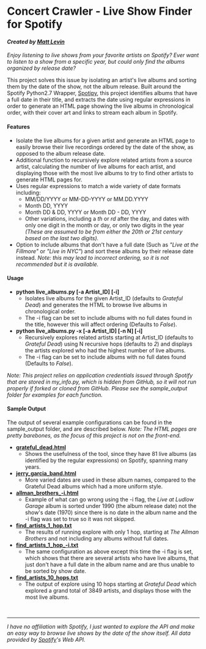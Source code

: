 # Concert Crawler - Live Show Finder for Spotify
#### *Created by [Matt Levin](https://www.matt-levin.com/)*

*Enjoy listening to live shows from your favorite artists on Spotify? Ever want to listen to a show from a specific year, but could only find the albums organized by release date?* 

This project solves this issue by isolating an artist's live albums and sorting them by the date of the show, not the album release. Built around the Spotify Python2.7 Wrapper, [Spotipy](https://github.com/plamere/spotipy), this project identifies albums that have a full date in their title, and extracts the date using regular expressions in order to generate an HTML page showing the live albums in chronological order, with their cover art and links to stream each album in Spotify. 
#### Features
* Isolate the live albums for a given artist and generate an HTML page to easily browse their live recordings ordered by the date of the show, as opposed to the album release date.
* Additional function to recursively explore related artists from a source artist, calculating the number of live albums for each artist, and displaying those with the most live albums to try to find other artists to generate HTML pages for.
* Uses regular expressions to match a wide variety of date formats including:
  * MM/DD/YYYY or MM-DD-YYYY or MM.DD.YYYY
  * Month DD, YYYY
  * Month DD & DD, YYYY or Month DD - DD, YYYY
  * Other variations, including a *th* or *rd* after the day, and dates with only one digit in the month or day, or only two digits in the year *(These are assumed to be from either the 20th or 21st century based on the last two digits).*
* Option to include albums that don't have a full date (Such as *"Live at the Fillmore"* or *"Live in NYC"*) and sort these albums by their release date instead. *Note: this may lead to incorrect ordering, so it is not recommended but it is available.*

#### Usage
* **python live_albums.py [-a Artist_ID] [-i]**
  * Isolates live albums for the given Artist_ID (defaults to *Grateful Dead*) and generates the HTML to browse live albums in chronological order.
  * The -i flag can be set to include albums with no full dates found in the title, however this will affect ordering (Defaults to *False*).
* **python live_albums.py -x [-a Artist_ID] [-n N] [-i]**
  * Recursively explores related artists starting at Artist_ID (defaults to *Grateful Dead*) using N recursive hops (defaults to *2*) and displays the artists explored who had the highest number of live albums.
  * The -i flag can be set to include albums with no full dates found (Defaults to *False*).

*Note: This project relies on application credentials issued through Spotify that are stored in my_info.py, which is hidden from GitHub, so it will not run properly if forked or cloned from GitHub. Please see the sample_output folder for examples for each function.*
#### Sample Output
The output of several example configurations can be found in the sample_output folder, and are described below. *Note: The HTML pages are pretty barebones, as the focus of this project is not on the front-end.*
* **[grateful_dead.html](https://www.matt-levin.com/ConcertCrawler/sample_output/grateful_dead.html)**
  * Shows the usefulness of the tool, since they have 81 live albums (as identified by the regular expressions) on Spotify, spanning many years.
* **[jerry_garcia_band.html](https://www.matt-levin.com/ConcertCrawler/sample_output/jerry_garcia_band.html)**
  * More varied dates are used in these album names, compared to the Grateful Dead albums which had a more uniform style.
* **[allman_brothers_-i.html](https://www.matt-levin.com/ConcertCrawler/sample_output/allman_brothers_-i.html)**
  * Example of what can go wrong using the -i flag, the *Live at Ludlow Garage* album is sorted under 1990 (the album release date) not the show's date (1970) since there is no date in the album name and the -i flag was set to true so it was not skipped.
* **[find_artists_1_hop.txt](https://www.matt-levin.com/ConcertCrawler/sample_output/find_artists_1_hop.txt)**
  * The results of running explore with only 1 hop, starting at *The Allman Brothers* and not including any albums without full dates.
* **[find_artists_1\_hop_-i.txt](https://www.matt-levin.com/ConcertCrawler/sample_output/find_artists_1_hop_-i.txt)**
  * The same configuration as above except this time the -i flag is set, which shows that there are several artists who have live albums, that just don't have a full date in the album name and are thus unable to be sorted by show date.
* **[find_artists_10_hops.txt](https://www.matt-levin.com/ConcertCrawler/sample_output/find_artists_10_hops.txt)**
  * The output of explore using 10 hops starting at *Grateful Dead* which explored a grand total of 3849 artists, and displays those with the most live albums.  



&nbsp;

---



*I have no affiliation with Spotify, I just wanted to explore the API and make an easy way to browse live shows by the date of the show itself. All data provided by [Spotify](https://www.spotify.com)'s Web API.*
